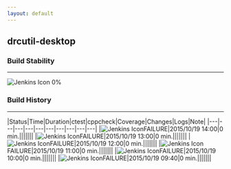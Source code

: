 ```yaml
---
layout: default
---
```

## drcutil-desktop
### Build Stability
___
![Jenkins Icon](http://jenkinshrg.github.io/images/48x48/health-00to19.png)
0%
  
### Build History
___
|Status|Time|Duration|<span class='badge'>ctest</span>|<span class='badge'>cppcheck</span>|Coverage|Changes|Logs|Note|
|---|---|---|---|---|---|---|---|---|---|
|![Jenkins Icon](http://jenkinshrg.github.io/images/24x24/red.png)FAILURE|2015/10/19 14:00|0 min.|||||||
|![Jenkins Icon](http://jenkinshrg.github.io/images/24x24/red.png)FAILURE|2015/10/19 13:00|0 min.|||||||
|![Jenkins Icon](http://jenkinshrg.github.io/images/24x24/red.png)FAILURE|2015/10/19 12:00|0 min.|||||||
|![Jenkins Icon](http://jenkinshrg.github.io/images/24x24/red.png)FAILURE|2015/10/19 11:00|0 min.|||||||
|![Jenkins Icon](http://jenkinshrg.github.io/images/24x24/red.png)FAILURE|2015/10/19 10:00|0 min.|||||||
|![Jenkins Icon](http://jenkinshrg.github.io/images/24x24/red.png)FAILURE|2015/10/19 09:40|0 min.|||||||
